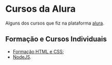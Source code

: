 # Cursos da Alura

Alguns dos cursos que fiz na plataforma [alura](https://www.alura.com.br/).

## Formação e Cursos Individuais

* [Formação HTML e CSS](https://github.com/araujo21x/Cursos_Alura/tree/master/Forma%C3%A7%C3%A3o%20HTML%20e%20CSS);
* [NodeJS](./NodeJS/README.md).
